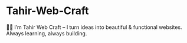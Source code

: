 # Tahir-Web-Craft
👨‍💻 I’m Tahir Web Craft – I turn ideas into beautiful &amp; functional websites. Always learning, always building.

